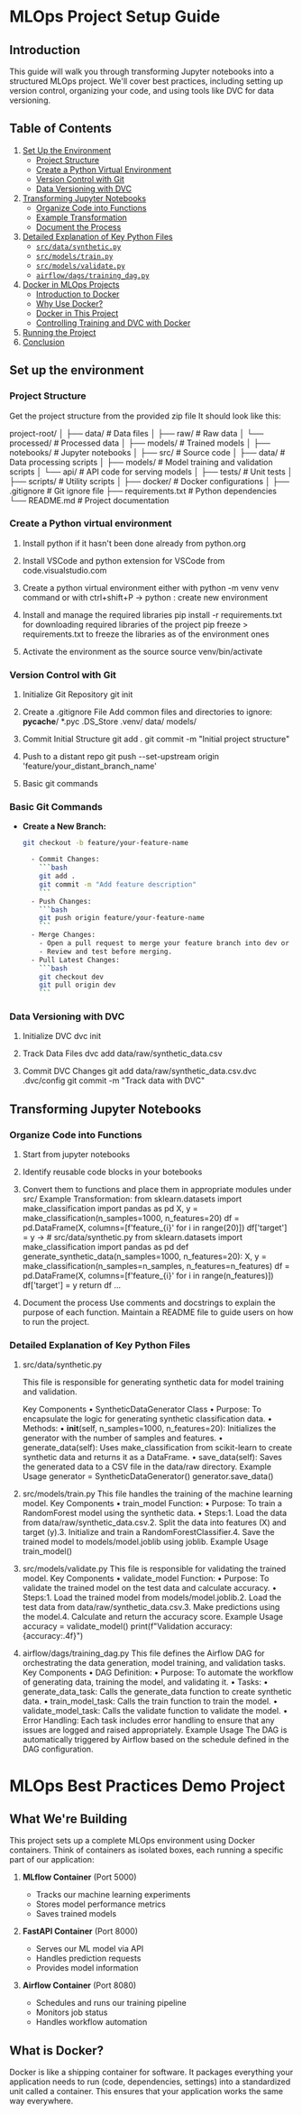 # MLOps Project Setup Guide

## Introduction

This guide will walk you through transforming Jupyter notebooks into a structured MLOps project. We'll cover best practices, including setting up version control, organizing your code, and using tools like DVC for data versioning.

## Table of Contents

1. [Set Up the Environment](#set-up-the-environment)
    - [Project Structure](#project-structure)
    - [Create a Python Virtual Environment](#create-a-python-virtual-environment)
    - [Version Control with Git](#version-control-with-git)
   - [Data Versioning with DVC](#data-versioning-with-dvc)
2. [Transforming Jupyter Notebooks](#transforming-jupyter-notebooks)
   - [Organize Code into Functions](#organize-code-into-functions)
   - [Example Transformation](#example-transformation)
   - [Document the Process](#document-the-process)
3. [Detailed Explanation of Key Python Files](#detailed-explanation-of-key-python-files)
   - [`src/data/synthetic.py`](#srcdatasyntheticpy)
   - [`src/models/train.py`](#srcmodelstrainpy)
   - [`src/models/validate.py`](#srcmodelsvalidatepy)
   - [`airflow/dags/training_dag.py`](#airflowdagstraining_dagpy)
4. [Docker in MLOps Projects](#docker-in-mlops-projects)
   - [Introduction to Docker](#introduction-to-docker)
   - [Why Use Docker?](#why-use-docker)
   - [Docker in This Project](#docker-in-this-project)
   - [Controlling Training and DVC with Docker](#controlling-training-and-dvc-with-docker)
5. [Running the Project](#running-the-project)
6. [Conclusion](#conclusion)

## Set up the environment

### Project Structure

Get the project structure from the provided zip file
It should look like this:

project-root/
│
├── data/                   # Data files
│   ├── raw/                # Raw data
│   └── processed/          # Processed data
│
├── models/                 # Trained models
│
├── notebooks/              # Jupyter notebooks
│
├── src/                    # Source code
│   ├── data/               # Data processing scripts
│   ├── models/             # Model training and validation scripts
│   └── api/                # API code for serving models
│
├── tests/                  # Unit tests
│
├── scripts/                # Utility scripts
│
├── docker/                 # Docker configurations
│
├── .gitignore              # Git ignore file
├── requirements.txt        # Python dependencies
└── README.md               # Project documentation

### Create a Python virtual environment

1. Install python if it hasn't been done already
    from python.org

2. Install VSCode and python extension for VSCode
    from code.visualstudio.com

3. Create a python virtual environment
    either with python -m venv venv command
    or with ctrl+shift+P -> python : create new environment

4. Install and manage the required libraries
    pip install -r requirements.txt for downloading required libraries of the project
    pip freeze > requirements.txt to freeze the libraries as of the environment ones

5. Activate the environment as the source
    source venv/bin/activate

### Version Control with Git

1. Initialize Git Repository
    git init

2. Create a .gitignore File
    Add common files and directories to ignore:
    __pycache__/
    *.pyc
    .DS_Store
    .venv/
    data/
    models/

3. Commit Initial Structure
   git add .
   git commit -m "Initial project structure"

4. Push to a distant repo
   git push --set-upstream origin 'feature/your_distant_branch_name'

5. Basic git commands
### Basic Git Commands

- **Create a New Branch:**
  ```sh
  git checkout -b feature/your-feature-name

    - Commit Changes:
      ```bash
      git add .
      git commit -m "Add feature description"
      ```
    - Push Changes:
      ```bash
      git push origin feature/your-feature-name
      ```
    - Merge Changes:
      - Open a pull request to merge your feature branch into dev or main.
      - Review and test before merging.
    - Pull Latest Changes:
      ```bash
      git checkout dev
      git pull origin dev
      ```

### Data Versioning with DVC

1. Initialize DVC
   dvc init

2. Track Data Files
   dvc add data/raw/synthetic_data.csv

3. Commit DVC Changes
   git add data/raw/synthetic_data.csv.dvc .dvc/config
   git commit -m "Track data with DVC"

##  Transforming Jupyter Notebooks

### Organize Code into Functions
1. Start from jupyter notebooks
2. Identify reusable code blocks in your botebooks
3. Convert them to functions and place them in appropriate modules under src/
    Example Transformation:
            from sklearn.datasets import make_classification
            import pandas as pd
            X, y = make_classification(n_samples=1000, n_features=20)
            df = pd.DataFrame(X, columns=[f'feature_{i}' for i in range(20)])
            df['target'] = y
    ->    # src/data/synthetic.py
            from sklearn.datasets import make_classification
            import pandas as pd
            def generate_synthetic_data(n_samples=1000, n_features=20):
                X, y = make_classification(n_samples=n_samples, n_features=n_features)
                df = pd.DataFrame(X, columns=[f'feature_{i}' for i in range(n_features)])
                df['target'] = y
                return df
                ...

4. Document the process
    Use comments and docstrings to explain the purpose of each function.
    Maintain a README file to guide users on how to run the project.

### Detailed Explanation of Key Python Files

1. src/data/synthetic.py

    This file is responsible for generating synthetic data for model training and validation.
    
    Key Components
        •  SyntheticDataGenerator Class
        •  Purpose: To encapsulate the logic for generating synthetic classification data.
        •  Methods:
            •  __init__(self, n_samples=1000, n_features=20): Initializes the generator with the number of samples and features.
            •  generate_data(self): Uses make_classification from scikit-learn to create synthetic data and returns it as a DataFrame.
            •  save_data(self): Saves the generated data to a CSV file in the data/raw directory.
    Example Usage
        generator = SyntheticDataGenerator()
        generator.save_data()
2. src/models/train.py
    This file handles the training of the machine learning model.
    Key Components
        •  train_model Function:
        •  Purpose: To train a RandomForest model using the synthetic data.
        •  Steps:1. Load the data from data/raw/synthetic_data.csv.2. Split the data into features (X) and target (y).3. Initialize and train a RandomForestClassifier.4. Save the trained model to models/model.joblib using joblib.
    Example Usage
        train_model()
3. src/models/validate.py
    This file is responsible for validating the trained model.
    Key Components
        •  validate_model Function:
        •  Purpose: To validate the trained model on the test data and calculate accuracy.
        •  Steps:1. Load the trained model from models/model.joblib.2. Load the test data from data/raw/synthetic_data.csv.3. Make predictions using the model.4. Calculate and return the accuracy score.
    Example Usage
        accuracy = validate_model()
        print(f"Validation accuracy: {accuracy:.4f}")
4. airflow/dags/training_dag.py
    This file defines the Airflow DAG for orchestrating the data generation, model training, and validation tasks.
    Key Components
        •  DAG Definition:
        •  Purpose: To automate the workflow of generating data, training the model, and validating it.
        •  Tasks:
            •  generate_data_task: Calls the generate_data function to create synthetic data.
            •  train_model_task: Calls the train function to train the model.
            •  validate_model_task: Calls the validate function to validate the model.
            •  Error Handling: Each task includes error handling to ensure that any issues are logged and raised appropriately.
    Example Usage
        The DAG is automatically triggered by Airflow based on the schedule defined in the DAG configuration.


# MLOps Best Practices Demo Project

## What We're Building

This project sets up a complete MLOps environment using Docker containers. Think of containers as isolated boxes, each running a specific part of our application:

1. **MLflow Container** (Port 5000)
   - Tracks our machine learning experiments
   - Stores model performance metrics
   - Saves trained models
   
2. **FastAPI Container** (Port 8000)
   - Serves our ML model via API
   - Handles prediction requests
   - Provides model information

3. **Airflow Container** (Port 8080)
   - Schedules and runs our training pipeline
   - Monitors job status
   - Handles workflow automation

## What is Docker?

Docker is like a shipping container for software. It packages everything your application needs to run (code, dependencies, settings) into a standardized unit called a container. This ensures that your application works the same way everywhere.


